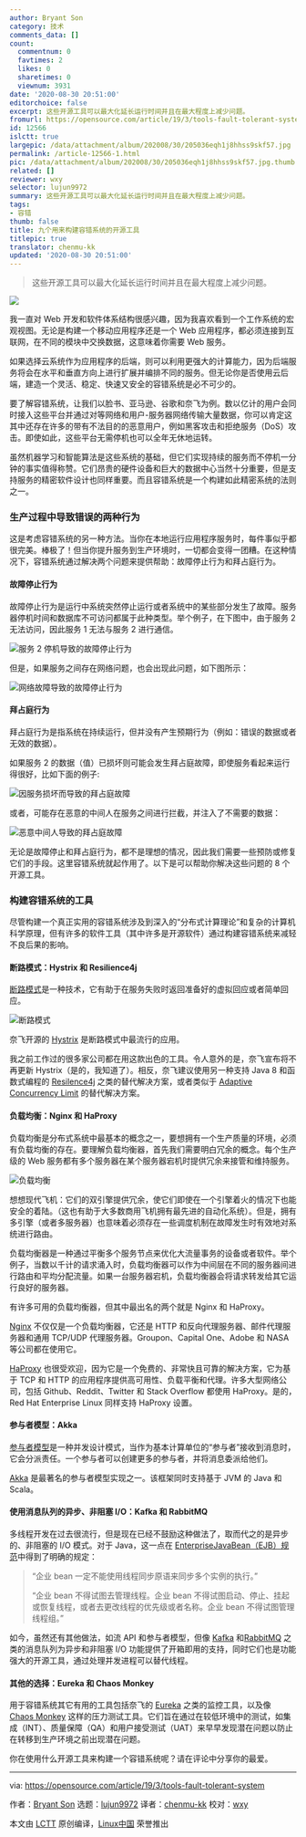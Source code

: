 ```yaml
---
author: Bryant Son
category: 技术
comments_data: []
count:
  commentnum: 0
  favtimes: 2
  likes: 0
  sharetimes: 0
  viewnum: 3931
date: '2020-08-30 20:51:00'
editorchoice: false
excerpt: 这些开源工具可以最大化延长运行时间并且在最大程度上减少问题。
fromurl: https://opensource.com/article/19/3/tools-fault-tolerant-system
id: 12566
islctt: true
largepic: /data/attachment/album/202008/30/205036eqh1j8hhss9skf57.jpg
permalink: /article-12566-1.html
pic: /data/attachment/album/202008/30/205036eqh1j8hhss9skf57.jpg.thumb.jpg
related: []
reviewer: wxy
selector: lujun9972
summary: 这些开源工具可以最大化延长运行时间并且在最大程度上减少问题。
tags:
- 容错
thumb: false
title: 九个用来构建容错系统的开源工具
titlepic: true
translator: chenmu-kk
updated: '2020-08-30 20:51:00'
---
```



> 
> 这些开源工具可以最大化延长运行时间并且在最大程度上减少问题。
> 
> 
> 


![](/data/attachment/album/202008/30/205036eqh1j8hhss9skf57.jpg)


我一直对 Web 开发和软件体系结构很感兴趣，因为我喜欢看到一个工作系统的宏观视图。无论是构建一个移动应用程序还是一个 Web 应用程序，都必须连接到互联网，在不同的模块中交换数据，这意味着你需要 Web 服务。


如果选择云系统作为应用程序的后端，则可以利用更强大的计算能力，因为后端服务将会在水平和垂直方向上进行扩展并编排不同的服务。但无论你是否使用云后端，建造一个灵活、稳定、快速又安全的容错系统是必不可少的。


要了解容错系统，让我们以脸书、亚马逊、谷歌和奈飞为例。数以亿计的用户会同时接入这些平台并通过对等网络和用户-服务器网络传输大量数据，你可以肯定这其中还存在许多的带有不法目的的恶意用户，例如黑客攻击和拒绝服务（DoS）攻击。即使如此，这些平台无需停机也可以全年无休地运转。


虽然机器学习和智能算法是这些系统的基础，但它们实现持续的服务而不停机一分钟的事实值得称赞。它们昂贵的硬件设备和巨大的数据中心当然十分重要，但是支持服务的精密软件设计也同样重要。而且容错系统是一个构建如此精密系统的法则之一。


### 生产过程中导致错误的两种行为


这是考虑容错系统的另一种方法。当你在本地运行应用程序服务时，每件事似乎都很完美。棒极了！但当你提升服务到生产环境时，一切都会变得一团糟。在这种情况下，容错系统通过解决两个问题来提供帮助：故障停止行为和拜占庭行为。


#### 故障停止行为


故障停止行为是运行中系统突然停止运行或者系统中的某些部分发生了故障。服务器停机时间和数据库不可访问都属于此种类型。举个例子，在下图中，由于服务 2 无法访问，因此服务 1 无法与服务 2 进行通信。


![服务 2 停机导致的故障停止行为](/data/attachment/album/202008/30/205112y5ylcyculncqq7o3.jpg "Fail-stop behavior due to Service 2 downtime")


但是，如果服务之间存在网络问题，也会出现此问题，如下图所示：


![网络故障导致的故障停止行为](/data/attachment/album/202008/30/205113z4ykg4grysegkob3.jpg "Fail-stop behavior due to network failure")


#### 拜占庭行为


拜占庭行为是指系统在持续运行，但并没有产生预期行为（例如：错误的数据或者无效的数据）。


如果服务 2 的数据（值）已损坏则可能会发生拜占庭故障，即使服务看起来运行得很好，比如下面的例子:


![因服务损坏而导致的拜占庭故障](/data/attachment/album/202008/30/205113qg96xllkqkxk7xcz.jpg "Byzantine failure due to corrupted service")


或者，可能存在恶意的中间人在服务之间进行拦截，并注入了不需要的数据：


![恶意中间人导致的拜占庭故障](/data/attachment/album/202008/30/205117gnzppmt6p7iq4lzu.jpg "Byzantine failure due to malicious middleman")


无论是故障停止和拜占庭行为，都不是理想的情况，因此我们需要一些预防或修复它们的手段。这里容错系统就起作用了。以下是可以帮助你解决这些问题的 8 个开源工具。


### 构建容错系统的工具


尽管构建一个真正实用的容错系统涉及到深入的“分布式计算理论”和复杂的计算机科学原理，但有许多的软件工具（其中许多是开源软件）通过构建容错系统来减轻不良后果的影响。


#### 断路模式：Hystrix 和 Resilience4j


[断路模式](https://martinfowler.com/bliki/CircuitBreaker.html)是一种技术，它有助于在服务失败时返回准备好的虚拟回应或者简单回应。


![断路模式](/data/attachment/album/202008/30/205120uiw947fgfula94pa.jpg "Circuit breaker pattern")


奈飞开源的 [Hystrix](https://github.com/Netflix/Hystrix/wiki) 是断路模式中最流行的应用。


我之前工作过的很多家公司都在用这款出色的工具。令人意外的是，奈飞宣布将不再更新 Hystrix（是的，我知道了）。相反，奈飞建议使用另一种支持 Java 8 和函数式编程的 [Resilence4j](https://github.com/resilience4j/resilience4j) 之类的替代解决方案，或者类似于 [Adaptive Concurrency Limit](https://medium.com/@NetflixTechBlog/performance-under-load-3e6fa9a60581) 的替代解决方案。


#### 负载均衡：Nginx 和 HaProxy


负载均衡是分布式系统中最基本的概念之一，要想拥有一个生产质量的环境，必须有负载均衡的存在。要理解负载均衡器，首先我们需要明白冗余的概念。每个生产级的 Web 服务都有多个服务器在某个服务器宕机时提供冗余来接管和维持服务。


![负载均衡](/data/attachment/album/202008/30/205124jv01giikl55v58yi.jpg "Load balancer")


想想现代飞机：它们的双引擎提供冗余，使它们即使在一个引擎着火的情况下也能安全的着陆。（这也有助于大多数商用飞机拥有最先进的自动化系统）。但是，拥有多引擎（或者多服务器）也意味着必须存在一些调度机制在故障发生时有效地对系统进行路由。


负载均衡器是一种通过平衡多个服务节点来优化大流量事务的设备或者软件。举个例子，当数以千计的请求涌入时，负载均衡器可以作为中间层在不同的服务器间进行路由和平均分配流量。如果一台服务器宕机，负载均衡器会将请求转发给其它运行良好的服务器。


有许多可用的负载均衡器，但其中最出名的两个就是 Nginx 和 HaProxy。


[Nginx](https://www.nginx.com) 不仅仅是一个负载均衡器，它还是 HTTP 和反向代理服务器、邮件代理服务器和通用 TCP/UDP 代理服务器。Groupon、Capital One、Adobe 和 NASA 等公司都在使用它。


[HaProxy](https://www.haproxy.org) 也很受欢迎，因为它是一个免费的、非常快且可靠的解决方案，它为基于 TCP 和 HTTP 的应用程序提供高可用性、负载平衡和代理。许多大型网络公司，包括 Github、Reddit、Twitter 和 Stack Overflow 都使用 HaProxy。是的，Red Hat Enterprise Linux 同样支持 HaProxy 设置。


#### 参与者模型：Akka


[参与者模型](https://en.wikipedia.org/wiki/Actor_model)是一种并发设计模式，当作为基本计算单位的“参与者”接收到消息时，它会分派责任。一个参与者可以创建更多的参与者，并将消息委派给他们。


[Akka](https://akka.io) 是最著名的参与者模型实现之一。该框架同时支持基于 JVM 的 Java 和 Scala。


#### 使用消息队列的异步、非阻塞 I/O：Kafka 和 RabbitMQ


多线程开发在过去很流行，但是现在已经不鼓励这种做法了，取而代之的是异步的、非阻塞的 I/O 模式。对于 Java，这一点在 [EnterpriseJavaBean（EJB）规范](https://jcp.org/aboutJava/communityprocess/final/jsr220/index.html)中得到了明确的规定：



> 
> “企业 bean 一定不能使用线程同步原语来同步多个实例的执行。”
> 
> 
> “企业 bean 不得试图去管理线程。企业 bean 不得试图启动、停止、挂起或恢复线程，或者去更改线程的优先级或者名称。企业 bean 不得试图管理线程组。”
> 
> 
> 


如今，虽然还有其他做法，如流 API 和参与者模型，但像 [Kafka](https://kafka.apache.org) 和[RabbitMQ](https://www.rabbitmq.com) 之类的消息队列为异步和非阻塞 I/O 功能提供了开箱即用的支持，同时它们也是功能强大的开源工具，通过处理并发进程可以替代线程。


#### 其他的选择：Eureka 和 Chaos Monkey


用于容错系统其它有用的工具包括奈飞的 [Eureka](https://github.com/Netflix/eureka) 之类的监控工具，以及像 [Chaos Monkey](https://github.com/Netflix/chaosmonkey) 这样的压力测试工具。它们旨在通过在较低环境中的测试，如集成（INT）、质量保障（QA）和用户接受测试（UAT）来早早发现潜在问题以防止在转移到生产环境之前出现潜在问题。


你在使用什么开源工具来构建一个容错系统呢？请在评论中分享你的最爱。




---


via: <https://opensource.com/article/19/3/tools-fault-tolerant-system>


作者：[Bryant Son](https://opensource.com/users/brson) 选题：[lujun9972](https://github.com/lujun9972) 译者：[chenmu-kk](https://github.com/chenmu-kk) 校对：[wxy](https://github.com/wxy)


本文由 [LCTT](https://github.com/LCTT/TranslateProject) 原创编译，[Linux中国](https://linux.cn/) 荣誉推出